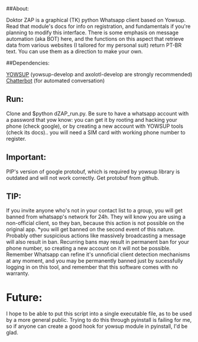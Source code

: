 ##About:

 Doktor ZAP is a graphical (TK) python Whatsapp client based on Yowsup. Read that module's docs for info on registration, and fundamentals if you're planning to modify this interface. There is some emphasis on message automation (aka BOT) here, and the functions on this aspect that retrieve data from various websites (I tailored for my personal suit) return PT-BR text. You can use them as a direction to make your own.

##Dependencies:

[YOWSUP](https://github.com/tgalal/yowsup) (yowsup-develop and axolotl-develop are strongly recommended)<br>
[Chatterbot](https://github.com/gunthercox/ChatterBot) (for automated conversation)

## Run:

Clone and $python dZAP_run.py. Be sure to have a whatsapp account with a password that yow know: you can get it by rooting and hacking your phone (check google), or by creating a new account with YOWSUP tools (check its docs).. you will need a SIM card with working phone number to register.

## Important:
 PIP's version of google protobuf, which is required by yowsup library is outdated and will not work correctly. Get protobuf from github.<br>
## TIP:

 If you invite anyone who's not in your contact list to a group, you will get banned from whatsapp's network for 24h. They will know you are using a non-official client, so they ban, because this action is not possible on the original app. *you will get banned on the second event of this nature.
 Probably other suspicious actions like massively broadcasting a message will also result in ban.
 Recurring bans may result in permanent ban for your phone number, so creating a new account on it will not be possible.
 Remember Whatsapp can refine it's unnoficial client detection mechanisms at any moment, and you may be permanently banned just by sucessfully logging in on this tool, and remember that this software comes with no warranty.

# Future:
 I hope to be able to put this script into a single executable file, as to be used by a more general public. Trying to do this through pyinstall is failing for me, so if anyone can create a good hook for yowsup module in pyinstall, I'd be glad.
